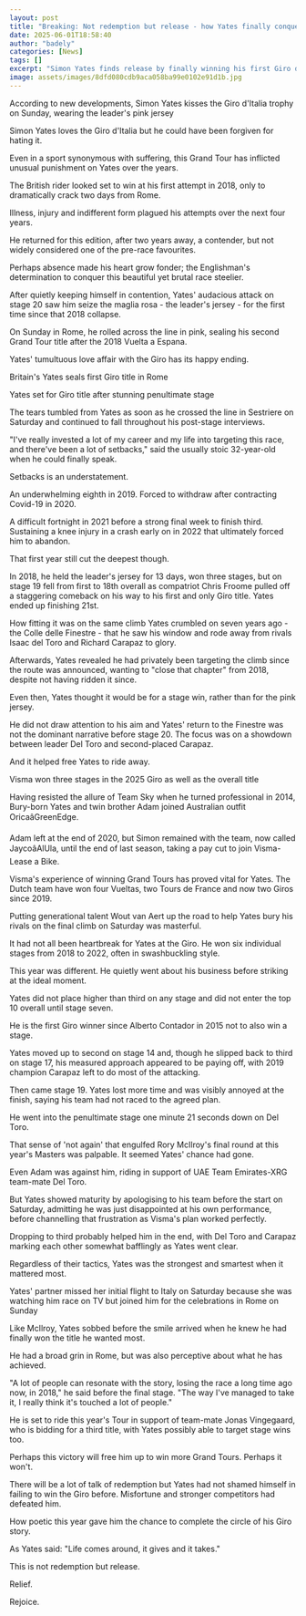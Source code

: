 ```yaml
---
layout: post
title: "Breaking: Not redemption but release - how Yates finally conquered the Giro"
date: 2025-06-01T18:58:40
author: "badely"
categories: [News]
tags: []
excerpt: "Simon Yates finds release by finally winning his first Giro d'Italia title after years of heartbreak and misfortune in the Grand Tour."
image: assets/images/8dfd080cdb9aca058ba99e0102e91d1b.jpg
---
```


According to new developments, Simon Yates kisses the Giro d'Italia trophy on Sunday, wearing the leader's pink jersey

Simon Yates loves the Giro d'Italia but he could have been forgiven for hating it.

Even in a sport synonymous with suffering, this Grand Tour has inflicted unusual punishment on Yates over the years.

The British rider looked set to win at his first attempt in 2018, only to dramatically crack two days from Rome.

Illness, injury and indifferent form plagued his attempts over the next four years.

He returned for this edition, after two years away, a contender, but not widely considered one of the pre-race favourites.

Perhaps absence made his heart grow fonder; the Englishman's determination to conquer this beautiful yet brutal race steelier.

After quietly keeping himself in contention, Yates' audacious attack on stage 20 saw him seize the maglia rosa - the leader's jersey - for the first time since that 2018 collapse.

On Sunday in Rome, he rolled across the line in pink, sealing his second Grand Tour title after the 2018 Vuelta a Espana.

Yates' tumultuous love affair with the Giro has its happy ending.

Britain's Yates seals first Giro title in Rome

Yates set for Giro title after stunning penultimate stage

The tears tumbled from Yates as soon as he crossed the line in Sestriere on Saturday and continued to fall throughout his post-stage interviews.

"I've really invested a lot of my career and my life into targeting this race, and there've been a lot of setbacks," said the usually stoic 32-year-old when he could finally speak.

Setbacks is an understatement.

An underwhelming eighth in 2019. Forced to withdraw after contracting Covid-19 in 2020.

A difficult fortnight in 2021 before a strong final week to finish third. Sustaining a knee injury in a crash early on in 2022 that ultimately forced him to abandon.

That first year still cut the deepest though.

In 2018, he held the leader's jersey for 13 days, won three stages, but on stage 19 fell from first to 18th overall as compatriot Chris Froome pulled off a staggering comeback on his way to his first and only Giro title. Yates ended up finishing 21st.

How fitting it was on the same climb Yates crumbled on seven years ago - the Colle delle Finestre - that he saw his window and rode away from rivals Isaac del Toro and Richard Carapaz to glory.

Afterwards, Yates revealed he had privately been targeting the climb since the route was announced, wanting to "close that chapter" from 2018, despite not having ridden it since.

Even then, Yates thought it would be for a stage win, rather than for the pink jersey.

He did not draw attention to his aim and Yates' return to the Finestre was not the dominant narrative before stage 20. The focus was on a showdown between leader Del Toro and second-placed Carapaz.

And it helped free Yates to ride away.

Visma won three stages in the 2025 Giro as well as the overall title

Having resisted the allure of Team Sky when he turned professional in 2014, Bury-born Yates and twin brother Adam joined Australian outfit OricaâGreenEdge.

Adam left at the end of 2020, but Simon remained with the team, now called JaycoâAlUla, until the end of last season, taking a pay cut to join Visma-Lease a Bike.

Visma's experience of winning Grand Tours has proved vital for Yates. The Dutch team have won four Vueltas, two Tours de France and now two Giros since 2019.

Putting generational talent Wout van Aert up the road to help Yates bury his rivals on the final climb on Saturday was masterful.

It had not all been heartbreak for Yates at the Giro. He won six individual stages from 2018 to 2022, often in swashbuckling style.

This year was different. He quietly went about his business before striking at the ideal moment.

Yates did not place higher than third on any stage and did not enter the top 10 overall until stage seven.

He is the first Giro winner since Alberto Contador in 2015 not to also win a stage.

Yates moved up to second on stage 14 and, though he slipped back to third on stage 17, his measured approach appeared to be paying off, with 2019 champion Carapaz left to do most of the attacking.

Then came stage 19. Yates lost more time and was visibly annoyed at the finish, saying his team had not raced to the agreed plan.

He went into the penultimate stage one minute 21 seconds down on Del Toro.

That sense of 'not again' that engulfed Rory McIlroy's final round at this year's Masters was palpable. It seemed Yates' chance had gone.

Even Adam was against him, riding in support of UAE Team Emirates-XRG team-mate Del Toro.

But Yates showed maturity by apologising to his team before the start on Saturday, admitting he was just disappointed at his own performance, before channelling that frustration as Visma's plan worked perfectly.

Dropping to third probably helped him in the end, with Del Toro and Carapaz marking each other somewhat bafflingly as Yates went clear.

Regardless of their tactics, Yates was the strongest and smartest when it mattered most.

Yates' partner missed her initial flight to Italy on Saturday because she was watching him race on TV but joined him for the celebrations in Rome on Sunday

Like McIlroy, Yates sobbed before the smile arrived when he knew he had finally won the title he wanted most.

He had a broad grin in Rome, but was also perceptive about what he has achieved.

"A lot of people can resonate with the story, losing the race a long time ago now, in 2018," he said before the final stage. "The way I've managed to take it, I really think it's touched a lot of people."

He is set to ride this year's Tour in support of team-mate Jonas Vingegaard, who is bidding for a third title, with Yates possibly able to target stage wins too.

Perhaps this victory will free him up to win more Grand Tours. Perhaps it won't.

There will be a lot of talk of redemption but Yates had not shamed himself in failing to win the Giro before. Misfortune and stronger competitors had defeated him.

How poetic this year gave him the chance to complete the circle of his Giro story.

As Yates said: "Life comes around, it gives and it takes."

This is not redemption but release.

Relief.

Rejoice.

